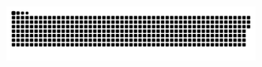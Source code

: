 <p dir="auto">
 <a target="_blank" rel="noopener noreferrer" href="assets/github-snake.svg"><img width="600" src="assets/github-snake.svg" alt="snake"></a>
</p>
